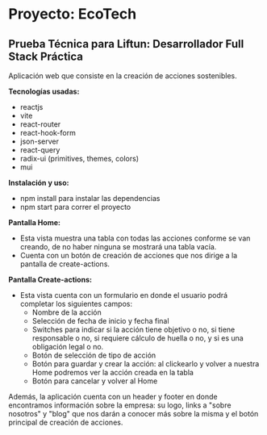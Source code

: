 # Proyecto: EcoTech

## Prueba Técnica para Liftun: Desarrollador Full Stack Práctica
Aplicación web que consiste en la creación de acciones sostenibles.

**Tecnologías usadas:**
- reactjs
- vite
- react-router
- react-hook-form
- json-server
- react-query
- radix-ui (primitives, themes, colors)
- mui 

**Instalación y uso:**
- npm install para instalar las dependencias
- npm start para correr el proyecto

**Pantalla Home:**
- Esta vista muestra una tabla con todas las acciones conforme se van creando, de no haber ninguna se mostrará una tabla vacía.
- Cuenta con un botón de creación de acciones que nos dirige a la pantalla de create-actions.


**Pantalla Create-actions:**
- Esta vista cuenta con un formulario en donde el usuario podrá completar los siguientes campos:
  * Nombre de la acción
  * Selección de fecha de inicio y fecha final
  * Switches para indicar si la acción tiene objetivo o no, si tiene responsable o no, si requiere cálculo de huella o no, y si es una obligación legal o no.
  * Botón de selección de tipo de acción
  * Botón para guardar y crear la acción: al clickearlo y volver a nuestra Home podremos ver la acción creada en la tabla
  * Botón para cancelar y volver al Home

Además, la aplicación cuenta con un header y footer en donde encontramos información sobre la empresa: su logo, links a "sobre nosotros" y "blog" que nos darán a conocer más sobre la misma y el botón principal de creación de acciones.

